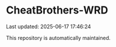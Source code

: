 # CheatBrothers-WRD

Last updated: 2025-06-17 17:46:24

This repository is automatically maintained.
